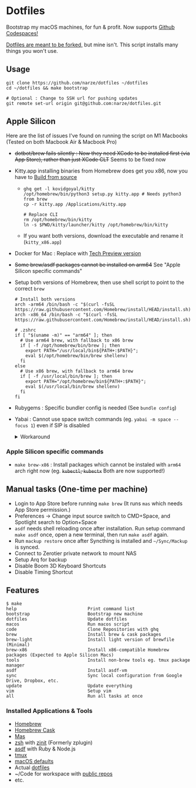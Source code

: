 # Dotfiles

Bootstrap my macOS machines, for fun & profit. Now supports [Github Codespaces!](https://github.com/features/codespaces)

[Dotfiles are meant to be forked,](https://zachholman.com/2010/08/dotfiles-are-meant-to-be-forked) but mine isn't. This script installs many things you won't use.

## Usage

```shell
git clone https://github.com/narze/dotfiles ~/dotfiles
cd ~/dotfiles && make bootstrap

# Optional : Change to SSH url for pushing updates
git remote set-url origin git@github.com:narze/dotfiles.git
```

## Apple Silicon

Here are the list of issues I've found on running the script on M1 Macbooks (Tested on both Macbook Air & Macbook Pro)

- ~~dotbot/brew fails silently : Now they need XCode to be installed first (via App Store), rather than just XCode CLT~~ Seems to be fixed now
- Kitty.app installing binaries from Homebrew does get you x86, now you have to [Build from source](https://sw.kovidgoyal.net/kitty/build.html)

  - ```shell
    ghq get -l kovidgoyal/kitty
    /opt/homebrew/bin/python3 setup.py kitty.app # Needs python3 from brew
    cp -r kitty.app /Applications/kitty.app

    # Replace CLI
    rm /opt/homebrew/bin/kitty
    ln -s $PWD/kitty/launcher/kitty /opt/homebrew/bin/kitty
    ```

  - If you want both versions, download the executable and rename it (`kitty_x86.app`)

- Docker for Mac : Replace with [Tech Preview version](https://docs.docker.com/docker-for-mac/apple-m1)
- ~~Some brew/asdf packages cannot be installed on arm64~~ See "Apple Silicon specific commands"
- Setup both versions of Homebrew, then use shell script to point to the correct `brew`

  ```shell
  # Install both versions
  arch -arm64 /bin/bash -c "$(curl -fsSL https://raw.githubusercontent.com/Homebrew/install/HEAD/install.sh)"
  arch -x86_64 /bin/bash -c "$(curl -fsSL https://raw.githubusercontent.com/Homebrew/install/HEAD/install.sh)"

  # .zshrc
  if [ "$(uname -m)" == "arm64" ]; then
    # Use arm64 brew, with fallback to x86 brew
    if [ -f /opt/homebrew/bin/brew ]; then
      export PATH="/usr/local/bin${PATH+:$PATH}";
      eval $(/opt/homebrew/bin/brew shellenv)
    fi
  else
    # Use x86 brew, with fallback to arm64 brew
    if [ -f /usr/local/bin/brew ]; then
      export PATH="/opt/homebrew/bin${PATH+:$PATH}";
      eval $(/usr/local/bin/brew shellenv)
    fi
  fi
  ```

- Rubygems : Specific bundler config is needed (See `bundle config`)
- Yabai : Cannot use space switch commands (eg. `yabai -m space --focus 1`) even if SIP is disabled
  <details>
    <summary>Workaround</summary>

    Setup native shortcut keys manually and use non-consuming shortcut settings (`->`) in `skhd`
    ![image](https://user-images.githubusercontent.com/248741/111079897-a77e6380-852e-11eb-92d5-42f743dc3060.png)
  </details>

### Apple Silicon specific commands

- `make brew-x86` : Install packages which cannot be instaled with `arm64` arch right now (eg. ~~`kubectl`, `kubectx`~~ Both are now supported!)

## Manual tasks (One-time per machine)

- Login to App Store before running `make brew` (It runs `mas` which needs App Store permission.)
- Preferences -> Change input source switch to CMD+Space, and Spotlight search to Option+Space
- `asdf` needs shell reloading once after installation. Run setup command `make asdf` once, open a new terminal, then run `make asdf` again.
- Run `mackup restore` once after Syncthing is installed and `~/Sync/Mackup` is synced.
- Connect to Zerotier private network to mount NAS
- Setup Arq for backup
- Disable Boom 3D Keyboard Shortcuts
- Disable Timing Shortcut

## Features

```shell
$ make
help                           Print command list
bootstrap                      Bootstrap new machine
dotfiles                       Update dotfiles
macos                          Run macos script
code                           Clone Repositories with ghq
brew                           Install brew & cask packages
brew-light                     Install light version of brewfile (Minimal)
brew-x86                       Install x86-compatible Homebrew packages (Expected to Apple Silicon Macs)
tools                          Install non-brew tools eg. tmux package manager
asdf                           Install asdf-vm
sync                           Sync local configuration from Google Drive, Dropbox, etc.
update                         Update everything
vim                            Setup vim
all                            Run all tasks at once
```

### Installed Applications & Tools

- [Homebrew](https://brew.sh)
- [Homebrew Cask](https://github.com/Homebrew/homebrew-cask)
- [Mas](https://github.com/mas-cli/mas)
- [zsh](http://zsh.org/) with [zinit](https://github.com/zdharma/zinit) (Formerly zplugin)
- [asdf](https://asdf-vm.com) with Ruby & Node.js
- [tmux](https://github.com/tmux/tmux/)
- [macOS defaults](./etc/macos)
- Actual [dotfiles](./etc)
- ~/Code for workspace with [public repos](./config/code.conf.yml)
- etc.
